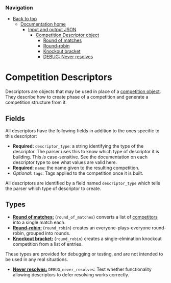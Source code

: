 ### Navigation

- [Back to top](../../../readme.md)
  - [Documentation home](../../readme.md)
    - [Input and output JSON](../readme.md)
      - [Competition Descriptor object](readme.md)
        - [Round of matches](round_of_matches.md)
        - [Round-robin](round_robin.md)
        - [Knockout bracket](knockout_bracket.md)
        - [DEBUG: Never resolves](DEBUG_never_resolves.md)

# Competition Descriptors

Descriptors are objects that may be used in place of a [competition object](../competition.md). They describe how to create phase of a competition and generate a competition structure from it.

## Fields

All descriptors have the following fields in addition to the ones specific to this descriptor:

- **Required:** `descriptor_type`: a string identifying the type of the descriptor. The parser uses this to know which type of descriptor it is building. This *is* case-sensitive. See the documentation on each descriptor type to see what values are valid here.
- **Required**: `name`: the name given to the resulting competition.
- *Optional:* `tags`: Tags applied to the competition once it is built.

All descriptors are identified by a field named `descriptor_type` which tells the parser which type of descriptor to create. 


## Types

- [**Round of matches:**](round_of_matches.md) (`round_of_matches`) converts a list of [competitors](../competitor.md) into a single match each.
- [**Round-robin:**](round_robin.md) (`round_robin`) creates an everyone-plays-everyone round-robin, grouped into rounds.
- [**Knockout bracket:**](knockout_bracket.md) (`round_robin`) creates a single-elmination knockout competition from a list of entries.

These types are provided for debugging or testing, and are not intended to be used in any real situations.

- [**Never resolves:**](DEBUG_never_resolves.md) `DEBUG_never_resolves`: Test whether functionality allowing descriptors to defer resolving works correctly.
